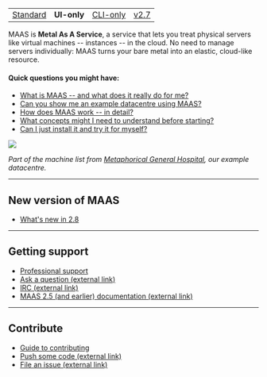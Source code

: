 <!-- base set DO NOT EDIT
<table width="100%"><tr>
<td><a href="https://maas.io/docs"><u>Standard</u></a></td>
<td><a href="https://maas.io/docs/ui-docs">UI-only</a></td>
<td><a href="https://maas.io/docs/cli-docs">CLI-only</a></td>
<td><a href="https://maas.io/docs/v2-7-docs">v2.7</a></td>
</tr></table>
 base set DO NOT EDIT -->

<!-- vanilla
<table width="100%"><tr>
<td><strong>Standard</strong></td>
<td><a href="https://maas.io/docs/ui-docs">UI-only</a></td>
<td><a href="https://maas.io/docs/cli-docs">CLI-only</a></td>
<td><a href="https://maas.io/docs/v2-7-docs">v2.7</a></td>
</tr></table>
 vanilla -->

<table width="100%"><tr>
<td><a href="https://maas.io/docs">Standard</a></td>
<td><strong>UI-only<strong></td>
<td><a href="https://maas.io/docs/cli-docs">CLI-only</a></td>
<td><a href="https://maas.io/docs/v2-7-docs">v2.7</a></td>
</tr></table>

<!-- cli
<table width="100%"><tr>
<td><a href="https://maas.io/docs">Standard</a></td>
<td><a href="https://maas.io/docs/ui-docs">UI-only</a></td>
<td><strong>CLI-only</strong></td>
<td><a href="https://maas.io/docs/v2-7-docs">v2.7</a></td>
</tr></table>
 cli -->

<!-- 2.7
<table width="100%"><tr>
<td><a href="https://maas.io/docs"><u>Standard</u></a></td>
<td><a href="https://maas.io/docs/ui-docs">UI-only</a></td>
<td><a href="https://maas.io/docs/cli-docs">CLI-only</a></td>
<td><strong>v2.7</strong></td>
</tr></table>
 2.7 -->

MAAS is **Metal As A Service**, a service that lets you treat physical servers like virtual machines -- instances -- in the cloud.  No need to manage servers individually: MAAS turns your bare metal into an elastic, cloud-like resource.

#### Quick questions you might have:

* [What is MAAS -- and what does it really do for me?](/t/what-is-maas/840)
* [Can you show me an example datacentre using MAAS?](/t/give-me-an-example-of-maas/1314)
* [How does MAAS work -- in detail?](/t/what-is-maas/840#heading--how-maas-works)
* [What concepts might I need to understand before starting?](/t/concepts-and-terms/785)
* [Can I just install it and try it for myself?](/t/explore-maas/787)

<!-- vanilla
<a href="https://discourse.maas.io/uploads/default/original/1X/18456dbd3fbfec14eddd044816fd0719692282da.jpeg" target = "_blank"><img src="https://discourse.maas.io/uploads/default/original/1X/18456dbd3fbfec14eddd044816fd0719692282da.jpeg"></a>

*Part of the machine list from [Metaphorical General Hospital](/t/give-me-an-example-of-maas/1314), our example datacentre.*
vanilla -->

<a href="https://discourse.maas.io/uploads/default/original/1X/18456dbd3fbfec14eddd044816fd0719692282da.jpeg" target = "_blank"><img src="https://discourse.maas.io/uploads/default/original/1X/18456dbd3fbfec14eddd044816fd0719692282da.jpeg"></a>

*Part of the machine list from [Metaphorical General Hospital](/t/give-me-an-example-of-maas/1314), our example datacentre.*

<!-- cli
<a href="https://discourse.maas.io/uploads/default/original/1X/a496ac76977909f3403160ca96a1bb7224e785f5.jpeg" target = "_blank"><img src="https://discourse.maas.io/uploads/default/original/1X/a496ac76977909f3403160ca96a1bb7224e785f5.jpeg">
</a>

*Part of the machine list from [Metaphorical General Hospital](/t/give-me-an-example-of-maas/1314), our example datacentre, generated with the [jq-machine-list](/t/tips-tricks-and-traps/1506#heading--jq-machine-list) recipe on our Tips, Tricks and Traps page.*
 cli -->

<!-- 2.7
<a href="https://discourse.maas.io/uploads/default/original/1X/18456dbd3fbfec14eddd044816fd0719692282da.jpeg" target = "_blank"><img src="https://discourse.maas.io/uploads/default/original/1X/18456dbd3fbfec14eddd044816fd0719692282da.jpeg"></a>

*Part of the machine list from [Metaphorical General Hospital](/t/give-me-an-example-of-maas/1314), our example datacentre.*
2.7 -->

---

<h2 id="heading--whats-new">New version of MAAS</h2>

<!-- vanilla
- [What's new in 2.8](https://discourse.maas.io/t/whats-new-in-maas-2-8/1655)
vanilla -->

- [What's new in 2.8](https://discourse.maas.io/t/whats-new-in-maas-2-8/1655)

<!-- cli
- [What's new in 2.8](https://discourse.maas.io/t/whats-new-in-maas-2-8/1655)
cli -->

<!-- 2.7
- [What's new in 2.7](https://discourse.maas.io/t/whats-new-in-maas-2-7/1306)
2.7 -->

---

<h2 id="heading--getting-support">Getting support</h2>

- [Professional support](https://maas.io/contact-us)
- [Ask a question (external link)](http://askubuntu.com/questions/tagged/maas)
- [IRC (external link)](http://webchat.freenode.net/?channels=maas)
- [MAAS 2.5 (and earlier) documentation (external link)](https://old-docs.maas.io/2.5/en/)

---

<h2 id="heading--contribute">Contribute</h2>

- [Guide to contributing](/t/writing-guide/747)
- [Push some code (external link)](https://launchpad.net/maas)
- [File an issue (external link)](https://bugs.launchpad.net/maas/+filebug)